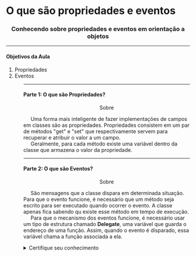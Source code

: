 <h1 align="left">O que são propriedades e eventos</h1>

<h3 align="center">Conhecendo sobre propriedades e eventos em orientação a objetos</h3>

<hr>

<h4 align="left">Objetivos da Aula</h4>

<ol>
  <li>Propriedades</li>
  <li>Eventos</li>
<ol>

<hr>

<h4 align="left">Parte 1: O que são Propriedades?</h4>

<p align="center">Sobre</p>

<p align="left">
  &nbsp;&nbsp;&nbsp;&nbsp;&nbsp;Uma forma mais inteligente de fazer implementações de campos em classes são as propriedades. Propriedades consistem em um par de métodos "get" e "set" que respectivamente servem para recuperar e atribuir o valor a um campo.<br>
  &nbsp;&nbsp;&nbsp;&nbsp;&nbsp;Geralmente, para cada método existe uma variável dentro da classe que armazena o valor da propriedade.
</p>

<hr>

<h4 align="left">Parte 2: O que são Eventos?</h4>

<p align="center">Sobre</p>

<p align="left">
  &nbsp;&nbsp;&nbsp;&nbsp;&nbsp;São mensagens que a classe dispara em determinada situação. Para que o evento funcione, é necessário que um método seja escrito para ser executado quando ocorrer o evento. A classe apenas fica sabendo qu existe esse método em tempo de execução.<br>
  &nbsp;&nbsp;&nbsp;&nbsp;&nbsp;Para que o mecanismo dos eventos funcione, é necessário usar um tipo de estrutura chamado <strong>Delegate</strong>, uma variável que guarda o endereço de uma função. Assim, quando o evento é disparado, essa variável chama a função associada a ela.
</p>

<details>
    <summary>Certifique seu conhecimento</summary>

<h1 align="center">Certifique seu conhecimento</h1>

<p align="left">
  &nbsp;&nbsp;&nbsp;&nbsp;&nbsp;<strong>O que é Programação Orientada a Objetos (POO)?</strong><br>
  &nbsp;&nbsp;&nbsp;&nbsp;&nbsp;O POO é baseado no conceito de “objetos”, que podem conter dados na forma de campos (atributos) e códigos, na forma de procedimentos (métodos).<br>
  
  &nbsp;&nbsp;&nbsp;&nbsp;&nbsp;<strong>Quais as 3 estruturas básicas presentes na Programação Estruturada?</strong><br>
  &nbsp;&nbsp;&nbsp;&nbsp;&nbsp;Sequência, Seleção e Repetição.<br>
  
  &nbsp;&nbsp;&nbsp;&nbsp;&nbsp;<strong>Quais as principais características da Programação Estruturada?</strong><br>
  &nbsp;&nbsp;&nbsp;&nbsp;&nbsp;A Programação estruturada tem como principal característica sua interpretação linha por linha, em pequenos trechos de código, podendo eles não estar em uma ordem específica.<br>
  
  &nbsp;&nbsp;&nbsp;&nbsp;&nbsp;<strong>O que são classes em POO?</strong><br>
  &nbsp;&nbsp;&nbsp;&nbsp;&nbsp;Pode ser considerada como se fosse um molde para o objeto, contendo dentro de si as principais informações para a sua criação.<br>
  
  &nbsp;&nbsp;&nbsp;&nbsp;&nbsp;<strong>O que são objetos em POO?</strong><br>
  &nbsp;&nbsp;&nbsp;&nbsp;&nbsp;Tudo aquilo que em geral possui atributos, comportamentos e um estado.<br>

  &nbsp;&nbsp;&nbsp;&nbsp;&nbsp;<strong>Quais são os 4 Pilares da POO?</strong><br>
  &nbsp;&nbsp;&nbsp;&nbsp;&nbsp;Abstração, Encapsulamento, Herança e Polimorfismo.<br>
  
  &nbsp;&nbsp;&nbsp;&nbsp;&nbsp;<strong>O que a visibilidade define em POO?</strong><br>
  &nbsp;&nbsp;&nbsp;&nbsp;&nbsp;Define quem pode alterar cada dado dos trechos de código em três principais níveis: Pública, Privada e Protegida.<br>
  
  &nbsp;&nbsp;&nbsp;&nbsp;&nbsp;<strong>O que são paradigmas da programação?</strong><br>
  &nbsp;&nbsp;&nbsp;&nbsp;&nbsp;São modos diferentes de montar a estrutura e execução de um código. Um paradigma fornece e determina a visão que o programador possui sobre a estruturação e execução do programa.<br>
  
  &nbsp;&nbsp;&nbsp;&nbsp;&nbsp;<strong>Quais são os dois tipos por valor que aceitam valores decimais (com vírgula) em .NET?</strong><br>
  &nbsp;&nbsp;&nbsp;&nbsp;&nbsp;double e float.<br>
  
  &nbsp;&nbsp;&nbsp;&nbsp;&nbsp;<strong>Quais os dois paradigmas mais conhecidos?</strong><br>
  &nbsp;&nbsp;&nbsp;&nbsp;&nbsp;Programação Estruturada (PE) e Programação Orientada a Objetos (POO).
</p>

</details>
